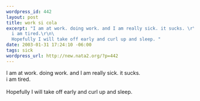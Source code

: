 ```yaml
--- 
wordpress_id: 442
layout: post
title: work si cola
excerpt: "I am at work. doing work. and I am really sick. it sucks. \r\n\
  i am tired.\r\n\
  Hopefully I will take off early and curl up and sleep. "
date: 2003-01-31 17:24:10 -06:00
tags: sick
wordpress_url: http://new.nata2.org/?p=442
---
```

I am at work. doing work. and I am really sick. it sucks. <br/>
i am tired.<br/><br/>
Hopefully I will take off early and curl up and sleep. <br/>

